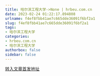 ```yaml
---
title: 哈尔滨工程大学->None | hrbeu.com.cn
date: 2023-02-24 01:22:17.894808
urlname: f4ef8fbb41ae7c665dde36091f6bf2a1
slug: f4ef8fbb41ae7c665dde36091f6bf2a1
tags: 
- 哈尔滨工程大学
categories:
- hrbeu.com.cn
- 哈尔滨工程大学
authorbox: false
sidebar: false
---
```





[转入文章首发地址](https://mp.weixin.qq.com/s/YqZNkTLr41WHP1OG7aSnTQ)